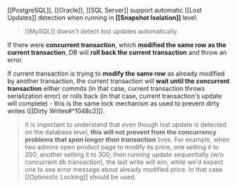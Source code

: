 [[PostgreSQL]], [[Oracle]], [[SQL Server]] support automatic [[Lost Updates]] detection  when running in **[[Snapshot Isolation]]** level. 

> [[MySQL]] doesn't detect lost updates automatically.

If there were **concurrent transaction**, which **modified the same row as the current transaction**, DB will **roll back the current transaction** and throw an error.

If current transaction is trying to **modify the same row** as already modified by another transaction, the current transaction will **wait until the concurrent transaction** either commits (in that case, current transaction throws serialization error) or rolls back (in that case, current transaction's update will complete) - this is the same lock mechanism as used to prevent dirty writes ([[Dirty Writes#^1048c2]]).

> It is important to understand that even though lost update is detected on the database level, **this will not prevent from the concurrency problems that *span longer than transaction*** lives. For example, when two admins open product page to modify its price, one setting it to 200, another setting it to 300, then running update sequentially (w/o concurrent db transaction), the last write will win, while we'd expect one to see error message about already modified price. In that case [[Optimistic Locking]] should be used.
